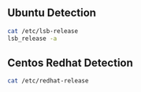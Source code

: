 ## Ubuntu Detection
```sh
cat /etc/lsb-release
lsb_release -a
```

## Centos Redhat Detection
```sh
cat /etc/redhat-release
```
